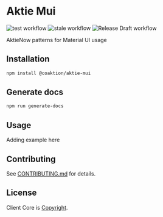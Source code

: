 # Aktie Mui

![test workflow](https://github.com/Coaktion/aktie-mui/actions/workflows/test.yml/badge.svg)
![stale workflow](https://github.com/Coaktion/aktie-mui/actions/workflows/stale.yml/badge.svg)
![Release Draft workflow](https://github.com/Coaktion/aktie-mui/actions/workflows/release-drafter.yml/badge.svg)

AktieNow patterns for Material UI usage

## Installation

```bash
npm install @coaktion/aktie-mui
```

## Generate docs

```bash
npm run generate-docs
```

## Usage

Adding example here

## Contributing

See [CONTRIBUTING.md](.github/CONTRIBUTING.md) for details.

## License

Client Core is [Copyright](./LICENSE).
